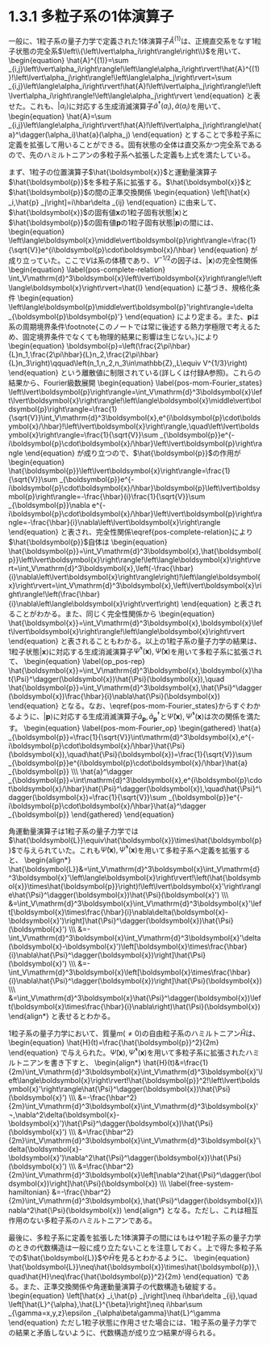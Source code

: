 # 1.3.1 多粒子系の1体演算子
一般に、1粒子系の量子力学で定義された1体演算子$\hat{A}^{(1)}$は、正規直交系をなす1粒子状態の完全系$\left\\{\left\lvert\alpha_i\right\rangle\right\\}$を用いて、
	\begin{equation}
		\hat{A}^{(1)}=\sum _{i,j}\left\lvert\alpha_i\right\rangle\!\left\langle\alpha_i\right\rvert\!\hat{A}^{(1)}\!\left\lvert\alpha_j\right\rangle\!\left\langle\alpha_j\right\rvert=\sum _{i,j}\left\langle\alpha_i\right\rvert\!\hat{A}\!\left\lvert\alpha_j\right\rangle\!\left\lvert\alpha_i\right\rangle\!\left\langle\alpha_j\right\rvert
	\end{equation}
と表せた。これも、$\left\lvert\alpha_i\right\rangle$に対応する生成消滅演算子$\hat{a}^\dagger(a_i),\hat{a}(a_i)$を用いて、
	\begin{equation}
		\hat{A}=\sum _{i,j}\left\langle\alpha_i\right\rvert\!\hat{A}\!\left\lvert\alpha_j\right\rangle\hat{a}^\dagger(\alpha_i)\hat{a}(\alpha_j)
	\end{equation}
とすることで多粒子系に定義を拡張して用いることができる。固有状態の全体は直交系かつ完全系であるので、先のハミルトニアンの多粒子系へ拡張した定義も上式を満たしている。

まず、1粒子の位置演算子$\hat{\boldsymbol{x}}$と運動量演算子$\hat{\boldsymbol{p}}$を多粒子系に拡張する。$\hat{\boldsymbol{x}}$と$\hat{\boldsymbol{p}}$の間の正準交換関係
	\begin{equation}
		\left[\hat{x} _i,\hat{p} _j\right]=i\hbar\delta _{ij}
	\end{equation}
に由来して、$\hat{\boldsymbol{x}}$の固有値$\boldsymbol{x}$の1粒子固有状態$\left\lvert\boldsymbol{x}\right\rangle$と$\hat{\boldsymbol{p}}$の固有値$\boldsymbol{p}$の1粒子固有状態$\left\lvert\boldsymbol{p}\right\rangle$の間には、
	\begin{equation}
		\left\langle\boldsymbol{x}\middle\vert\boldsymbol{p}\right\rangle=\frac{1}{\sqrt{V}}e^{i\boldsymbol{p}\cdot\boldsymbol{x}/\hbar}
	\end{equation}
が成り立っていた。ここで$V$は系の体積であり、$V^{-1/2}$の因子は、$\left\lvert\boldsymbol{x}\right\rangle$の完全性関係
	\begin{equation}	\label{pos-complete-relation}
		\int_V\mathrm{d}^3\boldsymbol{x}\left\lvert\boldsymbol{x}\right\rangle\!\left\langle\boldsymbol{x}\right\rvert=\hat{I}
	\end{equation}
に基づき、規格化条件
	\begin{equation}
		\left\langle\boldsymbol{p}\middle\vert\boldsymbol{p}'\right\rangle=\delta _{\boldsymbol{p}\boldsymbol{p}'}
	\end{equation}
により定まる。また、$\boldsymbol{p}$は系の周期境界条件\footnote{このノートでは常に後述する熱力学極限で考えるため、固定境界条件でなくても物理的結果に影響は生じない。}により
	\begin{equation}
		\boldsymbol{p}=\left(\frac{2\pi\hbar}{L}n_1,\frac{2\pi\hbar}{L}n_2,\frac{2\pi\hbar}{L}n_3\right)\qquad\left(n_1,n_2,n_3\in\mathbb{Z},\,L\equiv V^{1/3}\right)
	\end{equation}
という離散値に制限されている(詳しくは付録A参照)。これらの結果から、Fourier級数展開
	\begin{equation}	\label{pos-mom-Fourier_states}
		\left\lvert\boldsymbol{p}\right\rangle=\int_V\mathrm{d}^3\boldsymbol{x}\left\lvert\boldsymbol{x}\right\rangle\!\left\langle\boldsymbol{x}\middle\vert\boldsymbol{p}\right\rangle=\frac{1}{\sqrt{V}}\int_V\mathrm{d}^3\boldsymbol{x}\,e^{i\boldsymbol{p}\cdot\boldsymbol{x}/\hbar}\!\left\lvert\boldsymbol{x}\right\rangle,\quad\left\lvert\boldsymbol{x}\right\rangle=\frac{1}{\sqrt{V}}\sum _{\boldsymbol{p}}e^{-i\boldsymbol{p}\cdot\boldsymbol{x}/\hbar}\left\lvert\boldsymbol{p}\right\rangle
	\end{equation}
が成り立つので、$\hat{\boldsymbol{p}}$の作用が
	\begin{equation}
		\hat{\boldsymbol{p}}\left\lvert\boldsymbol{x}\right\rangle=\frac{1}{\sqrt{V}}\sum _{\boldsymbol{p}}e^{-i\boldsymbol{p}\cdot\boldsymbol{x}/\hbar}\boldsymbol{p}\left\lvert\boldsymbol{p}\right\rangle=-\frac{\hbar}{i}\frac{1}{\sqrt{V}}\sum _{\boldsymbol{p}}\nabla e^{-i\boldsymbol{p}\cdot\boldsymbol{x}/\hbar}\left\lvert\boldsymbol{p}\right\rangle=-\frac{\hbar}{i}\nabla\left\lvert\boldsymbol{x}\right\rangle
	\end{equation}
と表され、完全性関係\eqref{pos-complete-relation}により$\hat{\boldsymbol{p}}$自体は
	\begin{equation}
		\hat{\boldsymbol{p}}=\int_V\mathrm{d}^3\boldsymbol{x}\,\hat{\boldsymbol{p}}\left\lvert\boldsymbol{x}\right\rangle\!\left\langle\boldsymbol{x}\right\rvert=\int_V\mathrm{d}^3\boldsymbol{x}\,\left(-\frac{\hbar}{i}\nabla\left\lvert\boldsymbol{x}\right\rangle\right)\!\left\langle\boldsymbol{x}\right\rvert=\int_V\mathrm{d}^3\boldsymbol{x}\,\left\lvert\boldsymbol{x}\right\rangle\!\left(\frac{\hbar}{i}\nabla\left\langle\boldsymbol{x}\right\rvert\right)
	\end{equation}
と表されることがわかる。また、同じく完全性関係から
	\begin{equation}
		\hat{\boldsymbol{x}}=\int_V\mathrm{d}^3\boldsymbol{x}\,\boldsymbol{x}\left\lvert\boldsymbol{x}\right\rangle\!\left\langle\boldsymbol{x}\right\rvert
	\end{equation}
と表されることもわかる。以上の1粒子系の量子力学の結果は、1粒子状態$\left\lvert\boldsymbol{x}\right\rangle$に対応する生成消滅演算子$\hat{\Psi}^\dagger(\boldsymbol{x}),\hat{\Psi}(\boldsymbol{x})$を用いて多粒子系に拡張されて、
	\begin{equation}	\label{op_pos-rep}
		\hat{\boldsymbol{x}}=\int_V\mathrm{d}^3\boldsymbol{x}\,\boldsymbol{x}\hat{\Psi}^\dagger(\boldsymbol{x})\hat{\Psi}(\boldsymbol{x}),\quad \hat{\boldsymbol{p}}=\int_V\mathrm{d}^3\boldsymbol{x}\,\hat{\Psi}^\dagger(\boldsymbol{x})\frac{\hbar}{i}\nabla\hat{\Psi}(\boldsymbol{x})
	\end{equation}
となる。なお、\eqref{pos-mom-Fourier_states}からすぐわかるように、$\left\lvert\boldsymbol{p}\right\rangle$に対応する生成消滅演算子$\hat{a} _{\boldsymbol{p}},\hat{a}^\dagger _{\boldsymbol{p}}$と$\hat{\Psi}(\boldsymbol{x}),\hat{\Psi}^\dagger(\boldsymbol{x})$は次の関係を満たす。
	\begin{equation}	\label{pos-mom-Fourier_op}
		\begin{gathered}
			\hat{a} _{\boldsymbol{p}}=\frac{1}{\sqrt{V}}\int\mathrm{d}^3\boldsymbol{x}\,e^{-i\boldsymbol{p}\cdot\boldsymbol{x}/\hbar}\hat{\Psi}(\boldsymbol{x}),\quad\hat{\Psi}(\boldsymbol{x})=\frac{1}{\sqrt{V}}\sum _{\boldsymbol{p}}e^{i\boldsymbol{p}\cdot\boldsymbol{x}/\hbar}\hat{a} _{\boldsymbol{p}} \\\\\\
			\hat{a}^\dagger _{\boldsymbol{p}}=\int\mathrm{d}^3\boldsymbol{x}\,e^{i\boldsymbol{p}\cdot\boldsymbol{x}/\hbar}\hat{\Psi}^\dagger(\boldsymbol{x}),\quad\hat{\Psi}^\dagger(\boldsymbol{x})=\frac{1}{\sqrt{V}}\sum _{\boldsymbol{p}}e^{-i\boldsymbol{p}\cdot\boldsymbol{x}/\hbar}\hat{a}^\dagger _{\boldsymbol{p}}
		\end{gathered}
	\end{equation}

角運動量演算子は1粒子系の量子力学では$\hat{\boldsymbol{L}}\equiv\hat{\boldsymbol{x}}\times\hat{\boldsymbol{p}}$で与えられていた。これも$\hat{\Psi}(\boldsymbol{x}),\hat{\Psi}^\dagger(\boldsymbol{x})$を用いて多粒子系へ定義を拡張すると、
	\begin{align\*}
		\hat{\boldsymbol{L}}&=\int_V\mathrm{d}^3\boldsymbol{x}\int_V\mathrm{d}^3\boldsymbol{x}'\left\langle\boldsymbol{x}\right\rvert\!\left(\hat{\boldsymbol{x}}\times\hat{\boldsymbol{p}}\right)\!\left\lvert\boldsymbol{x}'\right\rangle\hat{\Psi}^\dagger(\boldsymbol{x})\hat{\Psi}(\boldsymbol{x}') \\\\\\
		&=\int_V\mathrm{d}^3\boldsymbol{x}\int_V\mathrm{d}^3\boldsymbol{x}'\left[\boldsymbol{x}\times\frac{\hbar}{i}\nabla\delta(\boldsymbol{x}-\boldsymbol{x}')\right]\hat{\Psi}^\dagger(\boldsymbol{x})\hat{\Psi}(\boldsymbol{x}') \\\\\\
		&=-\int_V\mathrm{d}^3\boldsymbol{x}\int_V\mathrm{d}^3\boldsymbol{x}'\delta(\boldsymbol{x}-\boldsymbol{x}')\left[\boldsymbol{x}\times\frac{\hbar}{i}\nabla\hat{\Psi}^\dagger(\boldsymbol{x})\right]\hat{\Psi}(\boldsymbol{x}') \\\\\\
		&=-\int_V\mathrm{d}^3\boldsymbol{x}\left[\boldsymbol{x}\times\frac{\hbar}{i}\nabla\hat{\Psi}^\dagger(\boldsymbol{x})\right]\hat{\Psi}(\boldsymbol{x}) \\\\\\
		&=\int_V\mathrm{d}^3\boldsymbol{x}\hat{\Psi}^\dagger(\boldsymbol{x})\left(\boldsymbol{x}\times\frac{\hbar}{i}\nabla\right)\hat{\Psi}(\boldsymbol{x})
	\end{align\*}
と表せるとわかる。
			
1粒子系の量子力学において、質量$m(\neq 0)$の自由粒子系のハミルトニアン$\hat{H}$は、
	\begin{equation}
		\hat{H}(t)=\frac{\hat{\boldsymbol{p}}^2}{2m}
	\end{equation}
で与えられた。$\hat{\Psi}(\boldsymbol{x}),\hat{\Psi}^\dagger(\boldsymbol{x})$を用いて多粒子系に拡張されたハミルトニアンを書き下すと、
	\begin{align\*}
		\hat{H}(t)&=\frac{1}{2m}\int_V\mathrm{d}^3\boldsymbol{x}\int_V\mathrm{d}^3\boldsymbol{x}'\left\langle\boldsymbol{x}\right\rvert\!\hat{\boldsymbol{p}}^2\!\left\lvert\boldsymbol{x}'\right\rangle\hat{\Psi}^\dagger(\boldsymbol{x})\hat{\Psi}(\boldsymbol{x}') \\\\\\
		&=-\frac{\hbar^2}{2m}\int_V\mathrm{d}^3\boldsymbol{x}\int_V\mathrm{d}^3\boldsymbol{x}'¬,\nabla^2\delta(\boldsymbol{x}-\boldsymbol{x}')\hat{\Psi}^\dagger(\boldsymbol{x})\hat{\Psi}(\boldsymbol{x}') \\\\\\
		&=\frac{\hbar^2}{2m}\int_V\mathrm{d}^3\boldsymbol{x}\int_V\mathrm{d}^3\boldsymbol{x}'\delta(\boldsymbol{x}-\boldsymbol{x}')\nabla^2\hat{\Psi}^\dagger(\boldsymbol{x})\hat{\Psi}(\boldsymbol{x}') \\\\\\
		&=\frac{\hbar^2}{2m}\int_V\mathrm{d}^3\boldsymbol{x}\left[\nabla^2\hat{\Psi}^\dagger(\boldsymbol{x})\right]\hat{\Psi}(\boldsymbol{x}) \\\\\\
		\label{free-system-hamiltonian}	&=-\frac{\hbar^2}{2m}\int_V\mathrm{d}^3\boldsymbol{x}\,\hat{\Psi}^\dagger(\boldsymbol{x})\nabla^2\hat{\Psi}(\boldsymbol{x})
	\end{align\*}
となる。ただし、これは相互作用のない多粒子系のハミルトニアンである。

最後に、多粒子系に定義を拡張した1体演算子の間にはもはや1粒子系の量子力学のときの代数構造は一般に成り立たないことを注意しておく。上で得た多粒子系での$\hat{\boldsymbol{L}}$や$\hat{H}$を見るとわかるように、
	\begin{equation}
		\hat{\boldsymbol{L}}\neq\hat{\boldsymbol{x}}\times\hat{\boldsymbol{p}},\quad\hat{H}\neq\frac{\hat{\boldsymbol{p}}^2}{2m}
	\end{equation}
である。また、正準交換関係や角運動量演算子の代数構造も破綻する。
	\begin{equation}
		\left[\hat{x} _i,\hat{p} _j\right]\neq i\hbar\delta _{ij},\quad \left[\hat{L}^{\alpha},\hat{L}^{\beta}\right]\neq i\hbar\sum _{\gamma=x,y,z}\epsilon _{\alpha\beta\gamma}\hat{L}^\gamma
	\end{equation}
ただし1粒子状態に作用させた場合には、1粒子系の量子力学での結果と矛盾しないように、代数構造が成り立つ結果が得られる。
